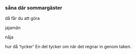 ### såna där sommargäster

då får du att göra

jajamän

nåja

hur då 'tycker'
En del tycker om när det regnar in genom taken.
<!--stackedit_data:
eyJoaXN0b3J5IjpbMTg4Njg1Njc5NywxOTk4NzA5NDAxLC04OD
U1MTYzNzRdfQ==
-->